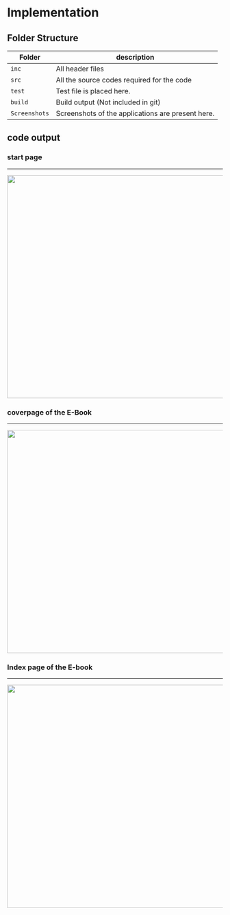 # Implementation

## Folder Structure
Folder        | description
--------------| ----------------------------------------------
`inc`         | All header files
`src`         | All the source codes required for the code
`test`        | Test file is placed here.
`build`       | Build output (Not included in git)
`Screenshots` | Screenshots of the applications are present here.

## code output

### start page
-------------------------

<img src="https://github.com/depque/Typing-Tutor/blob/master/3_Implementation/screenshots/start.png" width="920" height="520">

### coverpage of the E-Book
----------------------------

<img src="https://github.com/depque/Typing-Tutor/blob/master/3_Implementation/screenshots/coverpage.png" width="920" height="520">

### Index page of the E-book
-----------------------------

<img src="https://github.com/depque/Typing-Tutor/blob/master/3_Implementation/screenshots/index.png" width="920" height="520">
